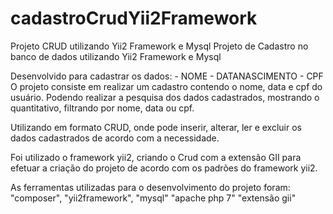 # cadastroCrudYii2Framework
Projeto CRUD utilizando Yii2 Framework e Mysql 
Projeto de Cadastro no banco de dados utilizando Yii2 Framework e Mysql

Desenvolvido para cadastrar os dados: 
	- NOME
	- DATANASCIMENTO
	- CPF
O projeto consiste em realizar um cadastro contendo o nome, data e cpf do usuário. Podendo realizar a pesquisa dos dados cadastrados,
mostrando o quantitativo, filtrando por nome, data ou cpf.

Utilizando em formato CRUD, onde pode inserir, alterar, ler e excluir os dados cadastrados de acordo com a necessidade.

Foi utilizado o framework yii2, criando o Crud com a extensão GII para efetuar a criação do projeto de acordo com os padrões do framework yii2.

As ferramentas utilizadas para o desenvolvimento do projeto foram:
"composer", 
"yii2framework", 
"mysql" 
"apache php 7"
"extensão gii"
